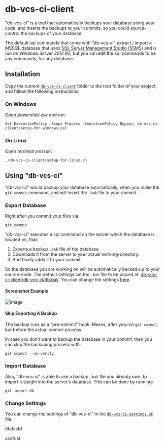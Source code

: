 # db-vcs-ci-client

"db-vcs-ci" is a tool that automatically backups your database along your code, and inserts the backups to your commits,
so you could source-control the backups of your database.

The default sql commands that come with "db-vcs-ci" extract / import a MSSQL database that uses [SQL Server Management Studio (SSMS)](https://docs.microsoft.com/en-us/sql/ssms/download-sql-server-management-studio-ssms?view=sql-server-ver15) and is run on *Windows Server 2012 R2*,
but you can edit the sql commands to be any commands, for any database.

## Installation

Copy the current [`db-vcs-ci-client`](../db-vcs-ci-client/) folder to the root folder of your project, and follow the following instructions:

### On Windows

Open *powershell.exe* and run:
```
Set-ExecutionPolicy -Scope Process -ExecutionPolicy Bypass; db-vcs-ci-client/setup-for-windows.ps1
```

### On Linux

Open *terminal* and run:
```
./db-vcs-ci-client/setup-for-linux.sh
```

## Using "db-vcs-ci"

"db-vcs-ci" would backup your database automatically, when you make the `git commit` command, and will insert the `.bak` file to your commit.

### Export Database

Right after you commit your files via
```
git commit
```

"db-vcs-ci" executes a sql command on the server which the database is located on, that:
1. Exports a backup `.bak` file of the database.
1. Downloads it from the server to your actual working-directory.
1. And finally adds it to your commit.

So the database you are working on will be automatically backed-up to your source-code.
The default settings set the `.bak` file to be placed at: [db-vcs-ci-client/db-vcs-ci/db.bak](../db-vcs-ci-client/db-vcs-ci/db.bak).
You can change the settings [here](#change-settings).

#### Screenshot Example

![image](https://user-images.githubusercontent.com/70590583/162546023-2594372a-4317-4282-9b69-f159d03642d7.png)

#### Skip Exporting A Backup

The backup runs as a "pre-commit" hook.
Means, after you run `git commit`, but before the actual commit process.

In case you don't want to backup the database in your commit,
then you can skip the backuping process with:
```
git commit --no-verify
```

### Import Database

Also, "db-vcs-ci" is able to use a backup `.bak` file you already own, to import it staight into the server's database.
This can be done by running:
```
git import-db
```

### Change Settings

You can change the settings of "db-vcs-ci" in the [`db-vcs-ci-settings.sh`](../db-vcs-ci-client/db-vcs-ci/config/db-vcs-ci-settings.sh) file.

dfafssfd

asdfdsf

